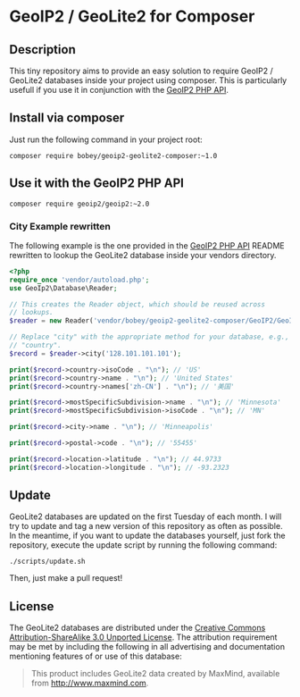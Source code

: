 # GeoIP2 / GeoLite2 for Composer

## Description

This tiny repository aims to provide an easy solution to require GeoIP2 / GeoLite2 databases inside your project using composer.
This is particularly usefull if you use it in conjunction with the [GeoIP2 PHP API](https://github.com/maxmind/GeoIP2-php).

## Install via composer

Just run the following command in your project root:

```
composer require bobey/geoip2-geolite2-composer:~1.0
```

## Use it with the GeoIP2 PHP API

```
composer require geoip2/geoip2:~2.0
```

### City Example rewritten

The following example is the one provided in the [GeoIP2 PHP API](https://github.com/maxmind/GeoIP2-php) README rewritten to lookup the GeoLite2 database inside your vendors directory.

```php
<?php
require_once 'vendor/autoload.php';
use GeoIp2\Database\Reader;

// This creates the Reader object, which should be reused across
// lookups.
$reader = new Reader('vendor/bobey/geoip2-geolite2-composer/GeoIP2/GeoIP2-City.mmdb');

// Replace "city" with the appropriate method for your database, e.g.,
// "country".
$record = $reader->city('128.101.101.101');

print($record->country->isoCode . "\n"); // 'US'
print($record->country->name . "\n"); // 'United States'
print($record->country->names['zh-CN'] . "\n"); // '美国'

print($record->mostSpecificSubdivision->name . "\n"); // 'Minnesota'
print($record->mostSpecificSubdivision->isoCode . "\n"); // 'MN'

print($record->city->name . "\n"); // 'Minneapolis'

print($record->postal->code . "\n"); // '55455'

print($record->location->latitude . "\n"); // 44.9733
print($record->location->longitude . "\n"); // -93.2323
```

## Update

GeoLite2 databases are updated on the first Tuesday of each month.
I will try to update and tag a new version of this repository as often as possible.
In the meantime, if you want to update the databases yourself, just fork the repository, execute the update script by running the following command:

```
./scripts/update.sh
```

Then, just make a pull request!

## License

The GeoLite2 databases are distributed under the [Creative Commons Attribution-ShareAlike 3.0 Unported License](http://creativecommons.org/licenses/by-sa/3.0/).
The attribution requirement may be met by including the following in all advertising and documentation mentioning features of or use of this database:

> This product includes GeoLite2 data created by MaxMind, available from
> <a href="http://www.maxmind.com">http://www.maxmind.com</a>.
